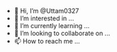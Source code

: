- 👋 Hi, I’m @Uttam0327
- 👀 I’m interested in ...
- 🌱 I’m currently learning ...
- 💞️ I’m looking to collaborate on ...
- 📫 How to reach me ...

<!---
Uttam0327/Uttam0327 is a ✨ special ✨ repository because its `README.md` (this file) appears on your GitHub profile.
You can click the Preview link to take a look at your changes.
--->
